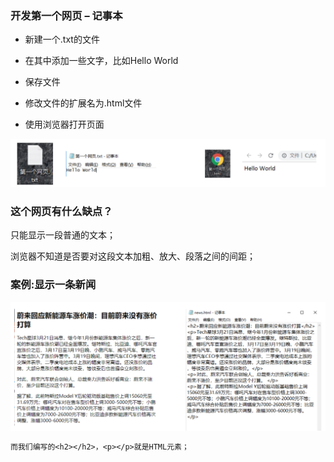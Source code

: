 ### 开发第一个网页 – 记事本

- 新建一个.txt的文件

- 在其中添加一些文字，比如Hello World

- 保存文件

- 修改文件的扩展名为.html文件

- 使用浏览器打开页面

![image-20231110083519500](assets/2.第一个网页.assets/image-20231110083519500.png)



### 这个网页有什么缺点？

只能显示一段普通的文本；

浏览器不知道是否要对这段文本加粗、放大、段落之间的间距；



### 案例:显示一条新闻

![image-20231110213912496](assets/2.第一个网页.assets/image-20231110213912496.png)

```txt
而我们编写的<h2></h2>，<p></p>就是HTML元素；
```

